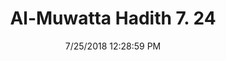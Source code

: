 ---
title        : "Al-Muwatta Hadith 7. 24"
date         : 7/25/2018 12:28:59 PM
draft        : false
type         : "hadith"
layout       : "hadith"
BookCode     : "AMH"
VolumeNumber : "7"
HadithNumber : "24"
categories  :  ["Prayer, Tahajjud - Praying Witr After the Break of Dawn"]
---